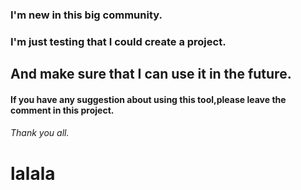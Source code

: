### I'm new in this big community.
### I'm just testing that I could create a project.
## And make sure that I can use it in the future.
#### If you have any suggestion about using this tool,please leave the comment in this project.
###### Thank you all.
# lalala
